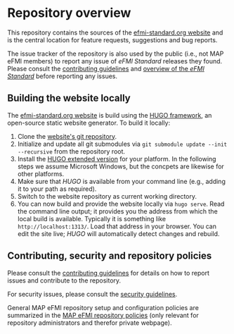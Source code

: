 # Repository overview

This repository contains the sources of the [efmi-standard.org website](https://efmi-standard.org) and is the central location for feature requests, suggestions and bug reports.

The issue tracker of the repository is also used by the public (i.e., not MAP eFMI members) to report any issue of _eFMI Standard_ releases they found. Please consult the [contributing guidelines](CONTRIBUTING.md) and [overview of the _eFMI Standard_](https://efmi-standard.org/standard/) before reporting any issues.

## Building the website locally

The [efmi-standard.org website](https://efmi-standard.org) is build using the [HUGO framework](https://gohugo.io/), an open-source static website generator. To build it locally:

 1. Clone the [website's git repository](https://github.com/modelica/efmi-standard.org).
 2. Initialize and update all git submodules via `git submodule update --init --recursive` from the repository root.
 3. Install the [HUGO extended version](https://gohugo.io/installation/) for your platform. In the following steps we assume Microsoft Windows, but the concpets are likewise for other platforms.
 4. Make sure that _HUGO_ is available from your command line (e.g., adding it to your path as required).
 5. Switch to the website repository as current working directory.
 6. You can now build and provide the website locally via `hugo serve`. Read the command line output; it provides you the address from which the local build is available. Typically it is something like `http://localhost:1313/`. Load that address in your browser. You can edit the site live; _HUGO_ will automatically detect changes and rebuild.

## Contributing, security and repository policies

Please consult the [contributing guidelines](CONTRIBUTING.md) for details on how to report issues and contribute to the repository.

For security issues, please consult the [security guidelines](SECURITY.md).

General MAP eFMI repository setup and configuration policies are summarized in the [MAP eFMI repository policies](https://github.com/modelica/efmi-organization/wiki/Repositories#public-repository-policies) (only relevant for repository administrators and therefor private webpage).